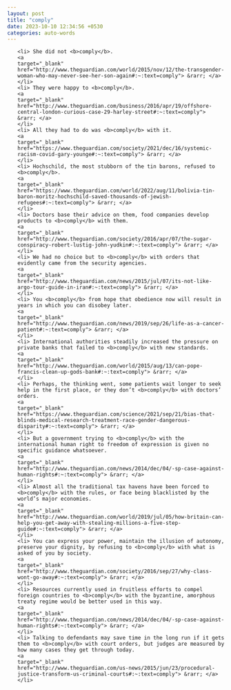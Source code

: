 ```yaml
---
layout: post
title: "comply"
date: 2023-10-10 12:34:56 +0530
categories: auto-words
---
```

<ol>

    <li> She did not <b>comply</b>.
    <a 
    target="_blank" 
    href="http://www.theguardian.com/world/2015/nov/12/the-transgender-woman-who-may-never-see-her-son-again#:~:text=comply"> &rarr; </a>
    </li>
    <li> They were happy to <b>comply</b>.
    <a 
    target="_blank" 
    href="http://www.theguardian.com/business/2016/apr/19/offshore-central-london-curious-case-29-harley-street#:~:text=comply"> &rarr; </a>
    </li>
    <li> All they had to do was <b>comply</b> with it.
    <a 
    target="_blank" 
    href="https://www.theguardian.com/society/2021/dec/16/systemic-racism-covid-gary-younge#:~:text=comply"> &rarr; </a>
    </li>
    <li> Hochschild, the most stubborn of the tin barons, refused to <b>comply</b>.
    <a 
    target="_blank" 
    href="https://www.theguardian.com/world/2022/aug/11/bolivia-tin-baron-moritz-hochschild-saved-thousands-of-jewish-refugees#:~:text=comply"> &rarr; </a>
    </li>
    <li> Doctors base their advice on them, food companies develop products to <b>comply</b> with them.
    <a 
    target="_blank" 
    href="http://www.theguardian.com/society/2016/apr/07/the-sugar-conspiracy-robert-lustig-john-yudkin#:~:text=comply"> &rarr; </a>
    </li>
    <li> We had no choice but to <b>comply</b> with orders that evidently came from the security agencies.
    <a 
    target="_blank" 
    href="http://www.theguardian.com/news/2015/jul/07/its-not-like-argo-tour-guide-in-iran#:~:text=comply"> &rarr; </a>
    </li>
    <li> You <b>comply</b> from hope that obedience now will result in years in which you can disobey later.
    <a 
    target="_blank" 
    href="http://www.theguardian.com/news/2019/sep/26/life-as-a-cancer-patient#:~:text=comply"> &rarr; </a>
    </li>
    <li> International authorities steadily increased the pressure on private banks that failed to <b>comply</b> with new standards.
    <a 
    target="_blank" 
    href="http://www.theguardian.com/world/2015/aug/13/can-pope-francis-clean-up-gods-bank#:~:text=comply"> &rarr; </a>
    </li>
    <li> Perhaps, the thinking went, some patients wait longer to seek help in the first place, or they don’t <b>comply</b> with doctors’ orders.
    <a 
    target="_blank" 
    href="https://www.theguardian.com/science/2021/sep/21/bias-that-blinds-medical-research-treatment-race-gender-dangerous-disparity#:~:text=comply"> &rarr; </a>
    </li>
    <li> But a government trying to <b>comply</b> with the international human right to freedom of expression is given no specific guidance whatsoever.
    <a 
    target="_blank" 
    href="http://www.theguardian.com/news/2014/dec/04/-sp-case-against-human-rights#:~:text=comply"> &rarr; </a>
    </li>
    <li> Almost all the traditional tax havens have been forced to <b>comply</b> with the rules, or face being blacklisted by the world’s major economies.
    <a 
    target="_blank" 
    href="http://www.theguardian.com/world/2019/jul/05/how-britain-can-help-you-get-away-with-stealing-millions-a-five-step-guide#:~:text=comply"> &rarr; </a>
    </li>
    <li> You can express your power, maintain the illusion of autonomy, preserve your dignity, by refusing to <b>comply</b> with what is asked of you by society.
    <a 
    target="_blank" 
    href="http://www.theguardian.com/society/2016/sep/27/why-class-wont-go-away#:~:text=comply"> &rarr; </a>
    </li>
    <li> Resources currently used in fruitless efforts to compel foreign countries to <b>comply</b> with the byzantine, amorphous treaty regime would be better used in this way.
    <a 
    target="_blank" 
    href="http://www.theguardian.com/news/2014/dec/04/-sp-case-against-human-rights#:~:text=comply"> &rarr; </a>
    </li>
    <li> Talking to defendants may save time in the long run if it gets them to <b>comply</b> with court orders, but judges are measured by how many cases they get through today.
    <a 
    target="_blank" 
    href="http://www.theguardian.com/us-news/2015/jun/23/procedural-justice-transform-us-criminal-courts#:~:text=comply"> &rarr; </a>
    </li>